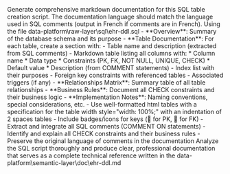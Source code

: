 <goal>
Generate comprehensive markdown documentation for this SQL table creation script. The documentation language should match the language used in SQL comments (output in French if comments are in French).
</goal>
<source-of-documenation>
Using the file data-platform\raw-layer\sql\ehr-ddl.sql
</source-of-documenation>

<instructions>
- **Overview**: Summary of the database schema and its purpose
- **Table Documentation**: For each table, create a section with:
  - Table name and description (extracted from SQL comments)
  - Markdown table listing all columns with:
     * Column name
     * Data type
     * Constraints (PK, FK, NOT NULL, UNIQUE, CHECK)
     * Default value
     * Description (from COMMENT statements)
  - Index list with their purposes
  - Foreign key constraints with referenced tables
  - Associated triggers (if any) 
- **Relationships Matrix**: Summary table of all table relationships
- **Business Rules**: Document all CHECK constraints and their business logic
- **Implementation Notes**: Naming conventions, special considerations, etc.
</instructions>
<output>
<format>
- Use well-formatted html tables with a specification for the table width style="width: 100%;" with an indentation of 2 spaces tables
- Include badges/icons for keys (🔑 for PK, 🔗 for FK)
- Extract and integrate all SQL comments (COMMENT ON statements)
- Identify and explain all CHECK constraints and their business rules
- Preserve the original language of comments in the documentation
</format>
<file>
Analyze the SQL script thoroughly and produce clear, professional documentation that serves as a complete technical reference written in the data-platform\semantic-layer\doc\ehr-ddl.md
</file>
</output>